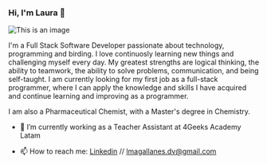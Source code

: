 ### Hi, I'm Laura 👋
![This is an image]([https://myoctocat.com/assets/images/base-octocat.svg](https://asset.cloudinary.com/dgqyqqtk4/f56811d95b40c9b7aaf2b2e47a609ba5))

I'm a Full Stack Software Developer passionate about technology, programming and birding. I love continuosly learning new things and challenging myself every day. My greatest strengths are logical thinking, the ability to teamwork, the ability to solve problems, communication, and being self-taught. I am currently looking for my first job as a full-stack programmer, where I can apply the knowledge and skills I have acquired and continue learning and improving as a programmer.

I am also a Pharmaceutical Chemist, with a Master's degree in Chemistry.


- 🔭 I’m currently working  as a Teacher Assistant at 4Geeks Academy Latam

- 📫 How to reach me: [Linkedin](https://www.linkedin.com/in/laura-magallanes-dev/) // lmagallanes.dv@gmail.com



